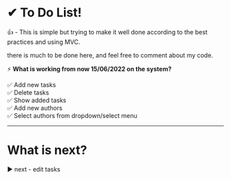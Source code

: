 # ✔ To Do List!

👍 - This is simple but trying to make it well done according to the best practices and using MVC.

there is much to be done here, and feel free to comment about my code.

⚡ <strong>What is working from now 15/06/2022 on the system?</strong>

✅ Add new tasks <br />
✅ Delete tasks <br />
✅ Show added tasks <br />
✅ Add new authors <br />
✅ Select authors from dropdown/select menu <br />

<hr>

# What is next?

▶ next - edit tasks

